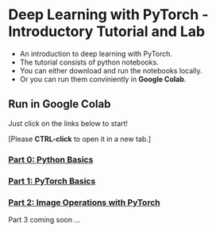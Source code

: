 # Deep Learning with PyTorch - Introductory Tutorial and Lab
* An introduction to deep learning with PyTorch.  
* The tutorial consists of python notebooks.  
* You can either download and run the notebooks locally.
* Or you can run them conviniently in **Google Colab**. 

## Run in Google Colab

Just click on the links below to start!

[Please **CTRL-click** to open it in a new tab.]

### [Part 0: Python Basics](https://colab.research.google.com/github/martin-danelljan/pytorch-tutorial/blob/master/part0.ipynb)

### [Part 1: PyTorch Basics](https://colab.research.google.com/github/martin-danelljan/pytorch-tutorial/blob/master/part1.ipynb)

### [Part 2: Image Operations with PyTorch](https://colab.research.google.com/github/martin-danelljan/pytorch-tutorial/blob/master/part2.ipynb)

Part 3 coming soon ...
